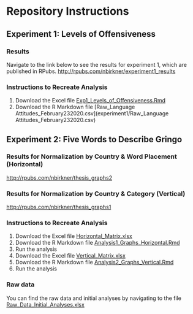 # Repository Instructions
## Experiment 1: Levels of Offensiveness
### Results
Navigate to the link below to see the results for experiment 1, which are published in RPubs. 
http://rpubs.com/nbirkner/experiment1_results
### Instructions to Recreate Analysis
1. Download the Excel file [Exp1_Levels_of_Offensiveness.Rmd](experiment1/Exp1_Levels_of_Offensiveness.Rmd)
2. Download the R Markdown file [Raw_Language Attitudes_February232020.csv](experiment1/Raw_Language Attitudes_February232020.csv)

## Experiment 2: Five Words to Describe Gringo

### Results for Normalization by Country & Word Placement (Horizontal)
http://rpubs.com/nbirkner/thesis_graphs2

### Results for Normalization by Country & Category (Vertical)
http://rpubs.com/nbirkner/thesis_graphs1

### Instructions to Recreate Analysis
1. Download the Excel file [Horizontal_Matrix.xlsx](experiment2/Horizontal_Matrix.xlsx)
2. Download the R Markdown file [Analysis1_Graphs_Horizontal.Rmd](experiment2/Analysis1_Graphs_Horizontal.Rmd)
3. Run the analysis
4. Download the Excel file [Vertical_Matrix.xlsx](experiment2/Vertical_Matrix.xlsx)
5. Download the R Markdown file [Analysis2_Graphs_Vertical.Rmd](experiment2/Analysis2_Graphs_Vertical.Rmd)
6. Run the analysis

### Raw data
You can find the raw data and initial analyses by navigating to the file [Raw_Data_Initial_Analyses.xlsx](Raw_Data_Initial_Analyses.xlsx)
